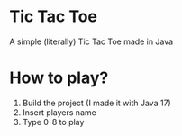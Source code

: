 # Tic Tac Toe
A simple (literally) Tic Tac Toe made in Java

# How to play?
1. Build the project (I made it with Java 17)
2. Insert players name
3. Type 0-8 to play
